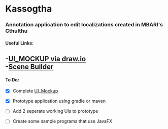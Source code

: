 # Kassogtha
### Annotation application to edit localizations created in MBARI's Cthulthu   
#### Useful Links:
-[UI_MOCKUP via draw.io](draw.io)  
-[Scene Builder](https://gluonhq.com/products/scene-builder)  
-
#### To Do:  
- [X] Complete [UI_Mockup](https://github.com/XYIAN/Kassogtha/blob/main/UI_Mockup.drawio)  
- [X] Prototype application using gradle or maven   
- [ ] Add 2 seperate working UIs to prototype
- [ ] Create some sample programs that use JavaFX



 
